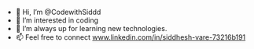 - 👋 Hi, I’m @CodewithSiddd
- 👀 I’m interested in coding
- 🌱 I’m always up for learning new technologies.
- 📫 Feel free to connect www.linkedin.com/in/siddhesh-vare-73216b191
